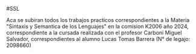 #SSL

Aca se subiran todos los trabajos practicos correspondientes a la Materia "Sintaxis y Semantica de los Lenguajes" en la comision K2006 año 2024, correspondiente a la cursada realizada con el profesor Carboni Miguel Salvador, correspondientes al alumno Lucas Tomas Barrera (N° de legajo: 2098660)
